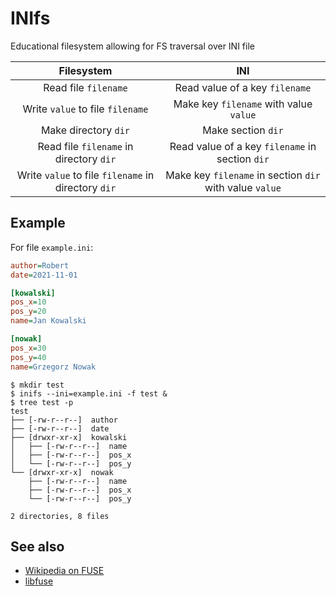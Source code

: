 # INIfs

Educational filesystem allowing for FS traversal over INI file

| Filesystem | INI |
| :---: | :---: |
| Read file `filename` | Read value of a key `filename` |
| Write `value` to file `filename` | Make key `filename` with value `value` |
| Make directory `dir` | Make section `dir` |
| Read file `filename` in directory `dir` | Read value of a key `filename` in section `dir` |
| Write `value` to file `filename` in directory `dir` | Make key `filename` in section `dir` with value `value` |


## Example
For file `example.ini`:
```ini
author=Robert
date=2021-11-01

[kowalski]
pos_x=10
pos_y=20
name=Jan Kowalski

[nowak]
pos_x=30
pos_y=40
name=Grzegorz Nowak
```

```console
$ mkdir test
$ inifs --ini=example.ini -f test &
$ tree test -p
test
├── [-rw-r--r--]  author
├── [-rw-r--r--]  date
├── [drwxr-xr-x]  kowalski
│   ├── [-rw-r--r--]  name
│   ├── [-rw-r--r--]  pos_x
│   └── [-rw-r--r--]  pos_y
└── [drwxr-xr-x]  nowak
    ├── [-rw-r--r--]  name
    ├── [-rw-r--r--]  pos_x
    └── [-rw-r--r--]  pos_y

2 directories, 8 files
```

## See also
- [Wikipedia on FUSE](https://en.wikipedia.org/wiki/Filesystem_in_Userspace)
- [libfuse](https://github.com/libfuse/libfuse)
